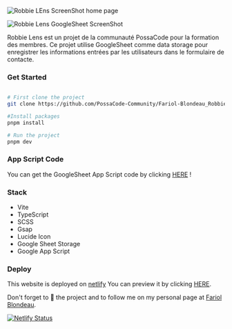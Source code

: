 ![Robbie LEns ScreenShot home page](https://github.com/PossaCode-Community/Fariol-Blondeau_Robbie-Lens/assets/81830567/a4bc4f6f-d92e-4064-9740-635af5a3800e)

![Robbie Lens GoogleSheet ScreenShot](https://github.com/PossaCode-Community/Fariol-Blondeau_Robbie-Lens/assets/81830567/8c3a7625-676a-4ac1-b60a-ec3922376ec8)

Robbie Lens est un projet de la communauté PossaCode pour la formation des membres.
Ce projet utilise GoogleSheet comme data storage pour enregistrer les informations entrées par les utilisateurs dans le formulaire de contacte.

### Get Started

```bash

# First clone the project
git clone https://github.com/PossaCode-Community/Fariol-Blondeau_Robbie-Lens.git

#Install packages
pnpm install

# Run the project
pnpm dev
```

### App Script Code

You can get the GoogleSheet App Script code by clicking [HERE](https://www.notion.so/Robbie-Lens-Photography-83418d49b85a45d4a555b0b8282f80be?pvs=4) !

### Stack

- Vite
- TypeScript
- SCSS
- Gsap
- Lucide Icon
- Google Sheet Storage
- Google App Script

### Deploy

This website is deployed on [netlify](https://app.netlify.com/) You can preview it by clicking [HERE](https://brx-hashcode-robbie-lens.netlify.app/).

Don't forget to 🌟 the project and to follow me on my personal page at [Fariol Blondeau](https://github.com/bruxx-6243).

[![Netlify Status](https://api.netlify.com/api/v1/badges/7311c173-a812-4bf8-93f3-3305669894fb/deploy-status)](https://app.netlify.com/sites/brx-hashcode-robbie-lens/deploys)
